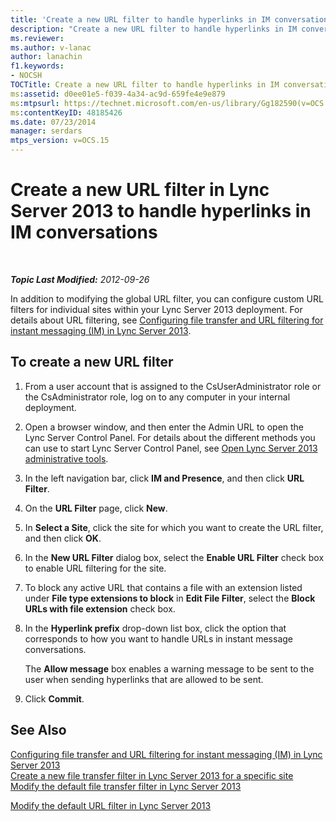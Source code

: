 ```yaml
---
title: 'Create a new URL filter to handle hyperlinks in IM conversations'
description: "Create a new URL filter to handle hyperlinks in IM conversations."
ms.reviewer: 
ms.author: v-lanac
author: lanachin
f1.keywords:
- NOCSH
TOCTitle: Create a new URL filter to handle hyperlinks in IM conversations
ms:assetid: d0ee01e5-f039-4a34-ac9d-659fe4e9e879
ms:mtpsurl: https://technet.microsoft.com/en-us/library/Gg182590(v=OCS.15)
ms:contentKeyID: 48185426
ms.date: 07/23/2014
manager: serdars
mtps_version: v=OCS.15
---
```


# Create a new URL filter in Lync Server 2013 to handle hyperlinks in IM conversations

<div data-xmlns="http://www.w3.org/1999/xhtml">

<div class="topic" data-xmlns="http://www.w3.org/1999/xhtml" data-msxsl="urn:schemas-microsoft-com:xslt" data-cs="https://msdn.microsoft.com/">

<div data-asp="https://msdn2.microsoft.com/asp">



</div>

<div id="mainSection">

<div id="mainBody">

<span> </span>

_**Topic Last Modified:** 2012-09-26_

In addition to modifying the global URL filter, you can configure custom URL filters for individual sites within your Lync Server 2013 deployment. For details about URL filtering, see [Configuring file transfer and URL filtering for instant messaging (IM) in Lync Server 2013](lync-server-2013-configuring-file-transfer-and-url-filtering-for-instant-messaging-im.md).

<div>

## To create a new URL filter

1.  From a user account that is assigned to the CsUserAdministrator role or the CsAdministrator role, log on to any computer in your internal deployment.

2.  Open a browser window, and then enter the Admin URL to open the Lync Server Control Panel. For details about the different methods you can use to start Lync Server Control Panel, see [Open Lync Server 2013 administrative tools](lync-server-2013-open-lync-server-administrative-tools.md).

3.  In the left navigation bar, click **IM and Presence**, and then click **URL Filter**.

4.  On the **URL Filter** page, click **New**.

5.  In **Select a Site**, click the site for which you want to create the URL filter, and then click **OK**.

6.  In the **New URL Filter** dialog box, select the **Enable URL Filter** check box to enable URL filtering for the site.

7.  To block any active URL that contains a file with an extension listed under **File type extensions to block** in **Edit File Filter**, select the **Block URLs with file extension** check box.

8.  In the **Hyperlink prefix** drop-down list box, click the option that corresponds to how you want to handle URLs in instant message conversations.
    
    The **Allow message** box enables a warning message to be sent to the user when sending hyperlinks that are allowed to be sent.

9.  Click **Commit**.

</div>

<div>

## See Also


[Configuring file transfer and URL filtering for instant messaging (IM) in Lync Server 2013](lync-server-2013-configuring-file-transfer-and-url-filtering-for-instant-messaging-im.md)  
[Create a new file transfer filter in Lync Server 2013 for a specific site](lync-server-2013-create-a-new-file-transfer-filter-for-a-specific-site.md)  
[Modify the default file transfer filter in Lync Server 2013](lync-server-2013-modify-the-default-file-transfer-filter.md)  


[Modify the default URL filter in Lync Server 2013](lync-server-2013-modify-the-default-url-filter.md)  
  

</div>

</div>

<span> </span>

</div>

</div>

</div>

